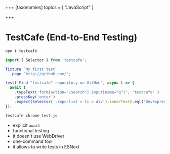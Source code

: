 
+++
[taxonomies]
topics = [ "JavaScript" ]

+++
# TestCafe (End-to-End Testing)

```bash
npm i testcafe
```

```js
import { Selector } from 'testcafe';

fixture `My first test`
  .page `http://github.com/`;

test('Find "testcafe" repository on GitHub', async t => {
  await t
    .typeText('form[action="/search"] input[name="q"]', 'testcafe' )
    .pressKey('enter')
    .expect(Selector('.repo-list > li > div').innerText).eql('DevExpress/testcafe');
});
```

```bash
testcafe chrome test.js
```

-   explicit `await`
-   functional testing
-   it doesn't use WebDriver
-   one-command tool
-   it allows to write tests in ESNext

